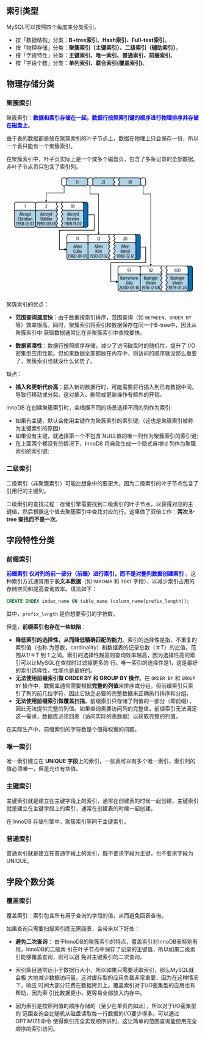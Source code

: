 ## 索引类型

MySQL可以按照四个角度来分类索引。

- 按「数据结构」分类：**B+tree索引、Hash索引、Full-text索引**。
- 按「物理存储」分类：**聚簇索引（主键索引）、二级索引（辅助索引）**。
- 按「字段特性」分类：**主键索引、唯一索引、普通索引、前缀索引**。
- 按「字段个数」分类：**单列索引、联合索引(覆盖索引)**。





## 物理存储分类

### 聚簇索引

聚簇索引：<font color="blue">**数据和索引存储在一起，数据行按照索引键的顺序进行物理排序并存储在磁盘上**</font>。

由于表的数据都是放在聚簇索引的叶子节点上，数据在物理上只会保存一份，所以一个表只能有一个聚簇索引。

在聚簇索引中，叶子页实际上是一个或多个磁盘页，包含了多条记录的全部数据。非叶子节点页只包含了索引列。

![image-20240901181307273](images/image-20240901181307273.png)



聚簇索引的优点：

- **范围查询速度快**：由于数据按索引排序，范围查询（如 `BETWEEN`、`ORDER BY` 等）效率很高。同时，聚簇索引将索引和数据保存在同一个B-tree中，因此从聚簇索引中 获取数据通常比在非聚簇索引中查找要快。

- **数据紧凑性**：数据行按照顺序存储，减少了访问磁盘时的随机性，提升了 I/O 密集型应用性能。但如果数据全部都放在内存中，则访问的顺序就没那么重要了，聚簇索引也就没什么优势了。

缺点：

- **插入和更新代价高**：插入新的数据行时，可能需要将行插入到已有数据中间，导致行移动或分裂。这对插入、删除或更新操作有额外的开销。



InnoDB 在创建聚簇索引时，会根据不同的场景选择不同的列作为索引:

- 如果有主键，默认会使用主键作为聚簇索引的索引键;（这也是聚簇索引被称为主键索引的原因）
- 如果没有主键，就选择第一个不包含 NULL值的唯一列作为聚簇索引的索引键;
- 在上面两个都没有的情况下，InnoD8 将自动生成一个隐式自增id 列作为聚簇索引的索引键;



### 二级索引

二级索引（非聚簇索引）可能比想象中的要更大，因为二级索引的叶子节点包含了引用行的主键列。

二级索引的查找过程：存储引擎需要找到二级索引的叶子节点，以获得对应的主 键值，然后根据这个值去聚簇索引中查找对应的行。这里做了双倍工作：**两次 B-tree 查找而不是一次**。



## 字段特性分类

### 前缀索引

<font color="blue">**前缀索引 仅对列的前一部分（前缀）进行索引，而不是对整列数据创建索引**</font> 。这种索引方式通常用于**长文本数据**（如 `VARCHAR` 和 `TEXT` 字段），以减少索引占用的存储空间和提高查询效率。语法如下：

```sql
CREATE INDEX index_name ON table_name (column_name(prefix_length));
```

其中，`prefix_length` 是你想要索引的字符数。

但是，**前缀索引也存在一些缺陷**：

- **降低索引的选择性，从而降低精确匹配的能力**。索引的选择性是指，不重复的索引值（也称 为基数，cardinality）和数据表的记录总数（＃T）的比值，范围从1/＃T 到 1 之间。索引的选择性越高则查询效率越高，因为选择性高的索引可以让MySQL在查找时过滤掉更多的 行。唯一索引的选择性是1，这是最好的索引选择性，性能也是最好的。
- **无法使用前缀索引做 ORDER BY 和 GROUP BY 操作**。在 `ORDER BY` 和 `GROUP BY` 操作中，数据库通常需要根据**完整的列值**来排序或分组。但前缀索引只索引了列的前几位字符，因此它缺乏必要的完整数据来正确执行排序和分组。
- **无法使用前缀索引做覆盖扫描**。前缀索引只存储了列值的一部分（即前缀），因此无法提供完整的列值。如果查询需要访问列的完整值，前缀索引无法满足这一需求，数据库必须回表（访问实际的表数据）以获取完整的列值。

在实际生产中，前缀索引的字符数是个值得权衡的问题。



### 唯一索引

唯一索引建立在 **UNIQUE 字段**上的索引，一张表可以有多个唯一索引，索引列的值必须唯一，但是允许有空值。



### 主键索引

主键索引就是建立在主键字段上的索引，通常在创建表的时候一起创建，主键索引就是建立在主键字段上的索引，通常在创建表的时候一起创建，

在 InnoDB 存储引擎中，聚簇索引等同于主键索引。



### 普通索引

普通索引就是建立在普通字段上的索引，既不要求字段为主键，也不要求字段为 UNIQUE。





## 字段个数分类

### 覆盖索引

覆盖索引：索引包含所有用于查询的字段的值，从而避免回表查询。

如果查询只需要扫描索引而无需回表，会带来以下好处：

- **避免二次查询**： 由于InnoDB的聚簇索引的特点，覆盖索引对InnoDB表特别有用。InnoDB的二级索 引在叶子节点中保存了记录的主键值，所以如果二级索引能够覆盖查询，则可以避 免对主键索引的二次查询。

- 索引条目通常远小于数据行大小，所以如果只需要读取索引，那么MySQL就会极 大地减少数据访问量。这对缓存型的应用负载非常重要，因为在这种情况下，响应 时间大部分花费在数据拷贝上。覆盖索引对于I/O密集型的应用也有帮助，因为索 引比数据更小，更容易全部放入内存中。
- 因为索引是按照列值的顺序存储的（至少在单页内如此），所以对于I/O密集型的 范围查询会比随机从磁盘读取每一行数据的I/O要少得多。可以通过OPTIMIZE命令 使得索引完全实现顺序排列，这让简单的范围查询能使用完全顺序的索引访问。